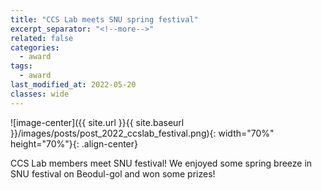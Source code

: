 ```yaml
---
title: "CCS Lab meets SNU spring festival"
excerpt_separator: "<!--more-->"
related: false
categories:
  - award
tags:
  - award
last_modified_at: 2022-05-20
classes: wide
---
```

![image-center]({{ site.url }}{{ site.baseurl }}/images/posts/post_2022_ccslab_festival.png){: width="70%" height="70%"}{: .align-center}

CCS Lab members meet SNU festival! We enjoyed some spring breeze in SNU festival on Beodul-gol and won some prizes!  

